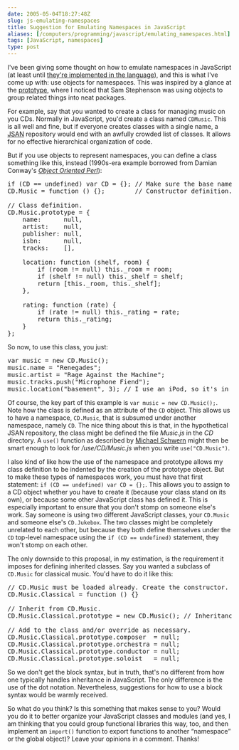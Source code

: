 ```yaml
--- 
date: 2005-05-04T18:27:48Z
slug: js-emulating-namespaces
title: Suggestion for Emulating Namespaces in JavaScript
aliases: [/computers/programming/javascript/emulating_namespaces.html]
tags: [JavaScript, namespaces]
type: post
---
```


<p>I've been giving some thought on how to emulate namespaces in JavaScript (at least until <a href="http://www.mozilla.org/js/language/js20/core/namespaces.html" title="JavaScript 2.0 Namespaces specification">they're implemented in the language</a>), and this is what I've come up with: use objects for namespaces. This was inspired by a glance at the <a href="http://prototype.conio.net/" title="prototype: An object-oriented Javascript library">prototype</a>, where I noticed that Sam Stephenson was using objects to group related things into neat packages.</p>

<p>For example, say that you wanted to create a class for managing music on you CDs. Normally in JavaScript, you'd create a class named <code>CDMusic</code>. This is all well and fine, but if everyone creates classes with a single name, a <a href="http://use.perl.org/~schwern/journal/24112" title="JSAN: A HOWTO Guide">JSAN</a> repository would end with an awfully crowded list of classes. It allows for no effective hierarchical organization of code.</p>

<p>But if you use objects to represent namespaces, you can define a class something like this, instead (1990s-era example borrowed from Damian Conway's <a href="https://www.amazon.com/exec/obidos/ASIN/1884777791/justatheory-20" title="Buy Object Oriented Perl on Amazon. Go Get it!"><cite>Object Oriented Perl</cite></a>):</p>

<pre>
if (CD == undefined) var CD = {}; // Make sure the base namespace exists.
CD.Music = function () {};        // Constructor definition.

// Class definition.
CD.Music.prototype = {
    name:      null,
    artist:    null,
    publisher: null,
    isbn:      null,
    tracks:    [],

    location: function (shelf, room) {
        if (room != null) this._room = room;
        if (shelf != null) this._shelf = shelf;
        return [this._room, this._shelf];
    },

    rating: function (rate) {
        if (rate != null) this._rating = rate;
        return this._rating;
    }
};
</pre>

<p>So now, to use this class, you just:</p>

<pre>
var music = new CD.Music();
music.name = &quot;Renegades&quot;;
music.artist = &quot;Rage Against the Machine&quot;;
music.tracks.push(&quot;Microphone Fiend&quot;);
music.location(&quot;basement&quot;, 3); // I use an iPod, so it's in storage!
</pre>

<p>Of course, the key part of this example is <code>var music = new CD.Music();</code>. Note how the class is defined as an attribute of the <code>CD</code> object. This allows us to have a namespace, <code>CD.Music</code>, that is subsumed under another namespace, namely <code>CD</code>. The nice thing about this is that, in the hypothetical JSAN repository, the class might be defined the file <em>Music.js</em> in the <em>CD</em> directory. A <code>use()</code> function as described by <a href="http://use.perl.org/~schwern/journal/24112" title="JSAN: A HOWTO Guide">Michael Schwern</a> might then be smart enough to look for <em>/use/CD/Music.js</em> when you write <code>use(&quot;CD.Music&quot;)</code>.</p>

<p>I also kind of like how the use of the namespace and prototype allows my class definition to be indented by the creation of the prototype object. But to make these types of namespaces work, you must have that first statement: <code>if (CD == undefined) var CD = {};</code>. This allows you to assign to a CD object whether you have to create it (because your class stand on its own), or because some other JavaScript class has defined it. This is especially important to ensure that you don't stomp on someone else's work. Say someone is using two different JavaScript classes, your <code>CD.Music</code> and someone else's <code>CD.Jukebox</code>. The two classes might be completely unrelated to each other, but because they both define themselves under the <code>CD</code> top-level namespace using the <code>if (CD == undefined)</code> statement, they won't stomp on each other.</p>

<p>The only downside to this proposal, in my estimation, is the requirement it imposes for defining inherited classes. Say you wanted a subclass of <code>CD.Music</code> for classical music. You'd have to do it like this:</p>

<pre>
// CD.Music must be loaded already. Create the constructor.
CD.Music.Classical = function () {}

// Inherit from CD.Music.
CD.Music.Classical.prototype = new CD.Music(); // Inheritance.

// Add to the class and/or override as necessary.
CD.Music.Classical.prototype.composer  = null;
CD.Music.Classical.prototype.orchestra = null;
CD.Music.Classical.prototype.conductor = null;
CD.Music.Classical.prototype.soloist   = null;
</pre>

<p>So we don't get the block syntax, but in truth, that's no different from how one typically handles inheritance in JavaScript. The only difference is the use of the dot notation. Nevertheless, suggestions for how to use a block syntax would be warmly received.</p>

<p>So what do you think? Is this something that makes sense to you? Would you do it to better organize your JavaScript classes and modules (and yes, I am thinking that you could group functional libraries this way, too, and then implement an <code>import()</code> function to export functions to another <q>namespace</q> or the global object)? Leave your opinions in a comment. Thanks!</p>
